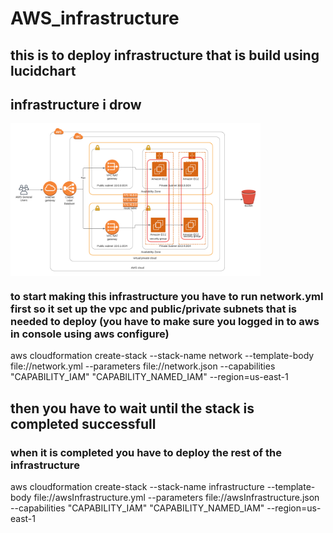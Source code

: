 # AWS_infrastructure

## this is to deploy infrastructure that is build using lucidchart

## infrastructure i drow  

<img align="center" src="https://github.com/mhmdahmedfathi/AWS_infrastructure/blob/main/infrastructure.png" width=400/>

### to start making this infrastructure you have to run network.yml first so it set up the vpc and public/private subnets that is needed to deploy (you have to make sure you logged in to aws in console using aws configure)

aws cloudformation create-stack --stack-name network --template-body file://network.yml  --parameters file://network.json --capabilities "CAPABILITY_IAM" "CAPABILITY_NAMED_IAM" --region=us-east-1

## then you have to wait until the stack is completed successfull 

### when it is completed you have to deploy the rest of the infrastructure 

aws cloudformation create-stack --stack-name infrastructure --template-body file://awsInfrastructure.yml  --parameters file://awsInfrastructure.json --capabilities "CAPABILITY_IAM" "CAPABILITY_NAMED_IAM" --region=us-east-1
